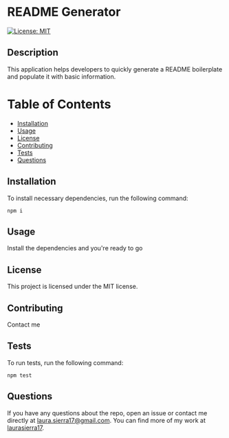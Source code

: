 # README Generator

[![License: MIT](https://img.shields.io/badge/License-MIT-yellow.svg)](https://opensource.org/licenses/MIT)

## Description
This application helps developers to quickly generate a README boilerplate and populate it with basic information.

# Table of Contents
* [Installation](#installation)
* [Usage](#usage)
* [License](#license)
* [Contributing](#contributing)
* [Tests](#tests)
* [Questions](#questions)

## Installation
To install necessary dependencies, run the following command:
```
npm i
```

## Usage
Install the dependencies and you're ready to go

## License 
This project is licensed under the MIT license.

## Contributing
Contact me

## Tests
To run tests, run the following command:
```
npm test
```

## Questions
If you have any questions about the repo, open an issue or contact me directly at laura.sierra17@gmail.com.
You can find more of my work at [laurasierra17](https://www.github.com/laurasierra17).
